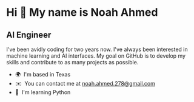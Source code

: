 Hi 👋 My name is Noah Ahmed
===========================

AI Engineer
-----------

I've been avidly coding for two years now. I've always been interested in machine learning and AI interfaces. My goal on GitHub is to develop my skills and contribute to as many projects as possible.

* 🌍  I'm based in Texas
* ✉️  You can contact me at [noah.ahmed.278@gmail.com](mailto:noah.ahmed.278@gmail.com)
* 🧠  I'm learning Python
